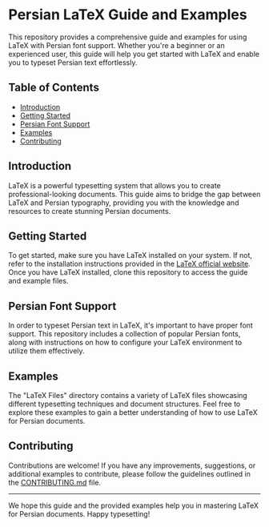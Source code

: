 # Persian LaTeX Guide and Examples

This repository provides a comprehensive guide and examples for using LaTeX with Persian font support. Whether you're a beginner or an experienced user, this guide will help you get started with LaTeX and enable you to typeset Persian text effortlessly.

## Table of Contents

- [Introduction](#introduction)
- [Getting Started](#getting-started)
- [Persian Font Support](#persian-font-support)
- [Examples](#examples)
- [Contributing](#contributing)

## Introduction

LaTeX is a powerful typesetting system that allows you to create professional-looking documents. This guide aims to bridge the gap between LaTeX and Persian typography, providing you with the knowledge and resources to create stunning Persian documents.

## Getting Started

To get started, make sure you have LaTeX installed on your system. If not, refer to the installation instructions provided in the [LaTeX official website](https://www.latex-project.org/get/). Once you have LaTeX installed, clone this repository to access the guide and example files.

## Persian Font Support

In order to typeset Persian text in LaTeX, it's important to have proper font support. This repository includes a collection of popular Persian fonts, along with instructions on how to configure your LaTeX environment to utilize them effectively.

## Examples

The "LaTeX Files" directory contains a variety of LaTeX files showcasing different typesetting techniques and document structures. Feel free to explore these examples to gain a better understanding of how to use LaTeX for Persian documents.
## Contributing

Contributions are welcome! If you have any improvements, suggestions, or additional examples to contribute, please follow the guidelines outlined in the [CONTRIBUTING.md](CONTRIBUTING.md) file.

---

We hope this guide and the provided examples help you in mastering LaTeX for Persian documents. Happy typesetting!

